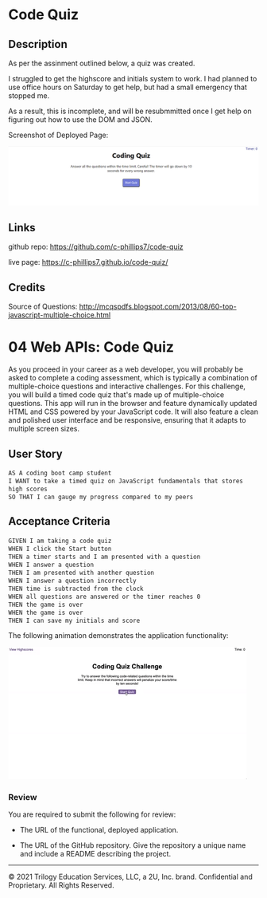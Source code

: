 # Code Quiz

## Description

As per the assinment outlined below, a quiz was created.

I struggled to get the highscore and initials system to work. I had planned to use office hours on Saturday to get help, but had a small emergency that stopped me.

As a result, this is incomplete, and will be resubmmitted once I get help on figuring out how to use the DOM and JSON.

Screenshot of Deployed Page:

![Screenshot](https://github.com/c-phillips7/code-quiz/blob/master/assets/screenshot.png?raw=true)
 
## Links 

github repo:
https://github.com/c-phillips7/code-quiz

live page:
https://c-phillips7.github.io/code-quiz/


## Credits

Source of Questions:
http://mcqspdfs.blogspot.com/2013/08/60-top-javascript-multiple-choice.html

# 04 Web APIs: Code Quiz

As you proceed in your career as a web developer, you will probably be asked to complete a coding assessment, which is typically a combination of multiple-choice questions and interactive challenges. For this challenge, you will build a timed code quiz that's made up of multiple-choice questions. This app will run in the browser and feature dynamically updated HTML and CSS powered by your JavaScript code. It will also feature a clean and polished user interface and be responsive, ensuring that it adapts to multiple screen sizes.

## User Story

```
AS A coding boot camp student
I WANT to take a timed quiz on JavaScript fundamentals that stores high scores
SO THAT I can gauge my progress compared to my peers
```

## Acceptance Criteria

```
GIVEN I am taking a code quiz
WHEN I click the Start button
THEN a timer starts and I am presented with a question
WHEN I answer a question
THEN I am presented with another question
WHEN I answer a question incorrectly
THEN time is subtracted from the clock
WHEN all questions are answered or the timer reaches 0
THEN the game is over
WHEN the game is over
THEN I can save my initials and score
```

The following animation demonstrates the application functionality:

![Demonstration of the Coding Quiz Challenge.](./Assets/04-web-apis-homework-demo.gif)

### Review

You are required to submit the following for review:

* The URL of the functional, deployed application.

* The URL of the GitHub repository. Give the repository a unique name and include a README describing the project.

---
© 2021 Trilogy Education Services, LLC, a 2U, Inc. brand. Confidential and Proprietary. All Rights Reserved.
